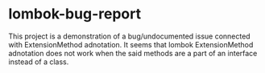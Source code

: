 # lombok-bug-report

This project is a demonstration of a bug/undocumented issue connected with ExtensionMethod adnotation.
It seems that lombok ExtensionMethod adnotation does not work when the said methods are a part of an interface instead of a class.
